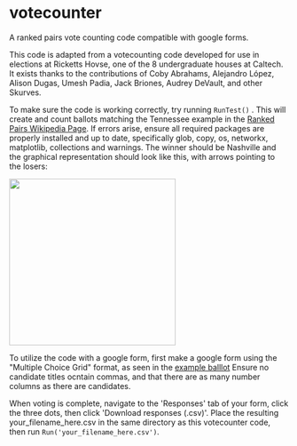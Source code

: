 # votecounter

A ranked pairs vote counting code compatible with google forms.

This code is adapted from a votecounting code developed for use in elections at Ricketts Hovse, one of the 8 undergraduate houses at Caltech.
It exists thanks to the contributions of Coby Abrahams, Alejandro López, Alison Dugas, Umesh Padia, Jack Briones, Audrey DeVault, and other Skurves.

To make sure the code is working correctly, try running `RunTest()` . This will create and count ballots matching the Tennessee example in the [Ranked Pairs Wikipedia Page](https://en.wikipedia.org/wiki/Ranked_pairs). If errors arise, ensure all required packages are properly installed and up to date, specifically glob, copy, os, networkx, matplotlib, collections and warnings. The winner should be Nashville and the graphical representation should look like this, with arrows pointing to the losers: 

<img src="https://github.com/user-attachments/assets/9176093c-790f-47ad-8acf-34d61e32ef54" width="300">


To utilize the code with a google form, first make a google form using the "Multiple Choice Grid" format, as seen in the [example balllot](https://docs.google.com/forms/d/e/1FAIpQLSfqx1SwrUv0cPKBTYrf01hfVWlrvuUeNCWjlGBjRGQR9zXr_Q/viewform?usp=pp_url&entry.1241028677=7&entry.607893604=3&entry.1623747979=2&entry.622707023=8&entry.936978487=6&entry.2121588736=5&entry.1845818087=1&entry.1079487710=4) Ensure no candidate titles ocntain commas, and that there are as many number columns as there are candidates.

When voting is complete, navigate to the 'Responses' tab of your form, click the three dots, then click 'Download responses (.csv)'. Place the resulting your_filename_here.csv in the same directory as this votecounter code, then run `Run('your_filename_here.csv')`.
